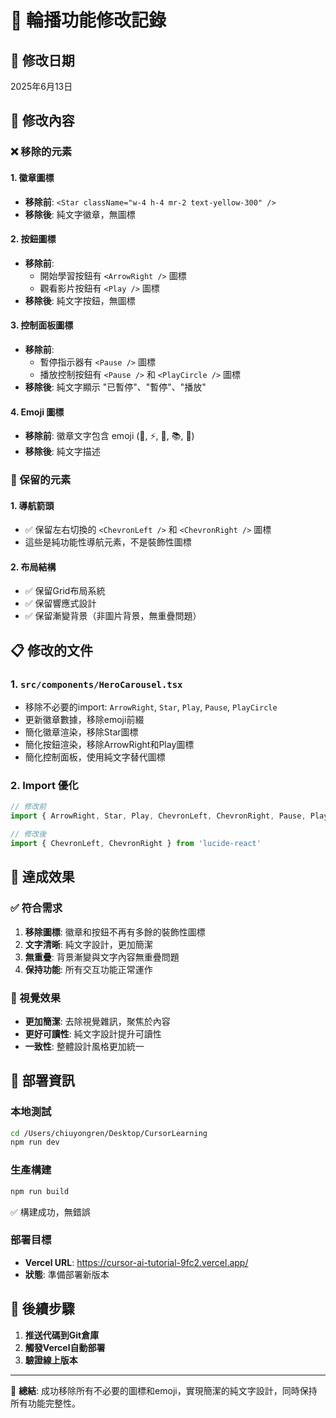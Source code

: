 # 🎯 輪播功能修改記錄

## 📅 修改日期
2025年6月13日

## 🔧 修改內容

### ❌ 移除的元素

#### 1. 徽章圖標
- **移除前**: `<Star className="w-4 h-4 mr-2 text-yellow-300" />`
- **移除後**: 純文字徽章，無圖標

#### 2. 按鈕圖標
- **移除前**: 
  - 開始學習按鈕有 `<ArrowRight />` 圖標
  - 觀看影片按鈕有 `<Play />` 圖標
- **移除後**: 純文字按鈕，無圖標

#### 3. 控制面板圖標
- **移除前**: 
  - 暫停指示器有 `<Pause />` 圖標
  - 播放控制按鈕有 `<Pause />` 和 `<PlayCircle />` 圖標
- **移除後**: 純文字顯示 "已暫停"、"暫停"、"播放"

#### 4. Emoji 圖標
- **移除前**: 徽章文字包含 emoji (🚀, ⚡, 🎯, 📚, 👥)
- **移除後**: 純文字描述

### 🎨 保留的元素

#### 1. 導航箭頭
- ✅ 保留左右切換的 `<ChevronLeft />` 和 `<ChevronRight />` 圖標
- 這些是純功能性導航元素，不是裝飾性圖標

#### 2. 布局結構
- ✅ 保留Grid布局系統
- ✅ 保留響應式設計
- ✅ 保留漸變背景（非圖片背景，無重疊問題）

## 📋 修改的文件

### 1. `src/components/HeroCarousel.tsx`
- 移除不必要的import: `ArrowRight`, `Star`, `Play`, `Pause`, `PlayCircle`
- 更新徽章數據，移除emoji前綴
- 簡化徽章渲染，移除Star圖標
- 簡化按鈕渲染，移除ArrowRight和Play圖標
- 簡化控制面板，使用純文字替代圖標

### 2. Import 優化
```typescript
// 修改前
import { ArrowRight, Star, Play, ChevronLeft, ChevronRight, Pause, PlayCircle } from 'lucide-react'

// 修改後  
import { ChevronLeft, ChevronRight } from 'lucide-react'
```

## 🎯 達成效果

### ✅ 符合需求
1. **移除圖標**: 徽章和按鈕不再有多餘的裝飾性圖標
2. **文字清晰**: 純文字設計，更加簡潔
3. **無重疊**: 背景漸變與文字內容無重疊問題
4. **保持功能**: 所有交互功能正常運作

### 📱 視覺效果
- **更加簡潔**: 去除視覺雜訊，聚焦於內容
- **更好可讀性**: 純文字設計提升可讀性
- **一致性**: 整體設計風格更加統一

## 🚀 部署資訊

### 本地測試
```bash
cd /Users/chiuyongren/Desktop/CursorLearning
npm run dev
```

### 生產構建
```bash
npm run build
```
✅ 構建成功，無錯誤

### 部署目標
- **Vercel URL**: https://cursor-ai-tutorial-9fc2.vercel.app/
- **狀態**: 準備部署新版本

## 🔄 後續步驟

1. **推送代碼到Git倉庫**
2. **觸發Vercel自動部署**
3. **驗證線上版本**

---

📝 **總結**: 成功移除所有不必要的圖標和emoji，實現簡潔的純文字設計，同時保持所有功能完整性。
